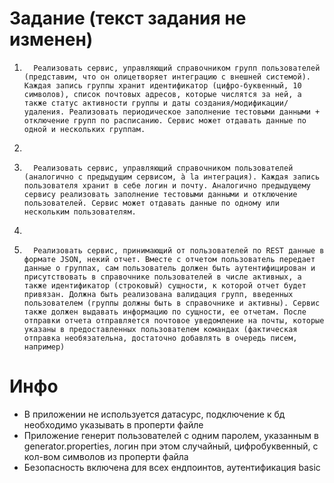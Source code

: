 # Задание (текст задания не изменен)
1.       Реализовать сервис, управляющий справочником групп пользователей (представим, что он олицетворяет интеграцию с внешней системой). Каждая запись группы хранит идентификатор (цифро-буквенный, 10 символов), список почтовых адресов, которые числятся за ней, а также статус активности группы и даты создания/модификации/удаления. Реализовать периодическое заполнение тестовыми данными + отключение групп по расписанию. Сервис может отдавать данные по одной и нескольких группам.

2.        

3.       Реализовать сервис, управляющий справочником пользователей (аналогично с предыдущим сервисом, à la интеграция). Каждая запись пользователя хранит в себе логин и почту. Аналогично предыдущему сервису реализовать заполнение тестовыми данными и отключение пользователей. Сервис может отдавать данные по одному или нескольким пользователям.

4.        

5.       Реализовать сервис, принимающий от пользователей по REST данные в формате JSON, некий отчет. Вместе с отчетом пользователь передает данные о группах, сам пользователь должен быть аутентифицирован и присутствовать в справочнике пользователей в числе активных, а также идентификатор (строковый) сущности, к которой отчет будет привязан. Должна быть реализована валидация групп, введенных пользователем (группы должны быть в справочнике и активны). Сервис также должен выдавать информацию по сущности, ее отчетам. После отправки отчета отправляется почтовое уведомление на почты, которые указаны в предоставленных пользователем командах (фактическая отправка необязательна, достаточно добавлять в очередь писем, например)

# Инфо
- В приложении не используется датасурс, подключение к бд необходимо указывать в проперти файле
- Приложение генерит пользователей с одним паролем, указанным в generator.properties, логин при этом случайный, цифробуквенный, с кол-вом символов из проперти файла
- Безопасность включена для всех ендпоинтов, аутентификация basic
